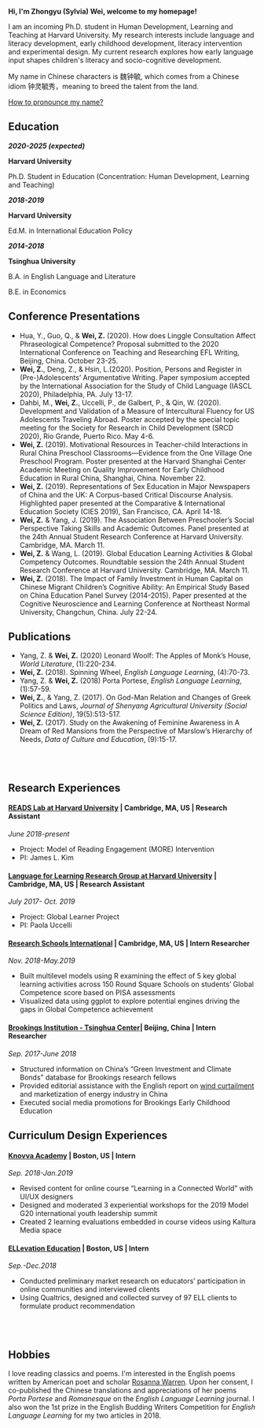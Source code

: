 **Hi, I'm Zhongyu (Sylvia) Wei, welcome to my homepage!**

I am an incoming Ph.D. student in Human Development, Learning and Teaching at Harvard University. My research interests include language and literacy development, early childhood development, literacy intervention and experimental design. My current research explores how early language input shapes children's literacy and socio-cognitive development.

My name in Chinese characters is 魏钟毓, which comes from a Chinese idiom 钟灵毓秀，meaning to breed the talent from the land. 

[How to pronounce my name?](http://text-to-speech.imtranslator.net/speech.asp)

## Education

**_2020-2025 (expected)_**

**Harvard University**

Ph.D. Student in Education (Concentration: Human Development, Learning and Teaching)


**_2018-2019_**

**Harvard University**

Ed.M. in International Education Policy


**_2014-2018_**

**Tsinghua University**

B.A. in English Language and Literature

B.E. in Economics

## Conference Presentations
 - Hua, Y., Guo, Q., & **Wei, Z.** (2020). How does Linggle Consultation Affect Phraseological Competence? Proposal submitted to the 2020 International Conference on Teaching and Researching EFL Writing, Beijing, China. October 23-25.
 -	**Wei, Z.**, Deng, Z., & Hsin, L.(2020). Position, Persons and Register in (Pre-)Adolescents’ Argumentative Writing. Paper symposium accepted by the International Association for the Study of Child Language (IASCL 2020), Philadelphia, PA. July 13-17.
 - Dahbi, M.,  **Wei, Z.**, Uccelli, P., de Galbert, P., & Qin, W. (2020). Development and Validation of a Measure of Intercultural Fluency for US Adolescents Traveling Abroad. Poster accepted by the special topic meeting for the Society for Research in Child Development (SRCD 2020), Rio Grande, Puerto Rico. May 4-6.
 -	**Wei, Z.** (2019). Motivational Resources in Teacher-child Interactions in Rural China Preschool Classrooms—Evidence from the One Village One Preschool Program. Poster presented at the Harvard Shanghai Center Academic Meeting on Quality Improvement for Early Childhood Education in Rural China, Shanghai, China. November 22.
 -	**Wei, Z.** (2019). Representations of Sex Education in Major Newspapers of China and the UK: A Corpus-based Critical Discourse Analysis. Highlighted paper presented at the Comparative & International Education Society (CIES 2019), San Francisco, CA. April 14-18.
 - **Wei, Z.** & Yang, J. (2019). The Association Between Preschooler’s Social Perspective Taking Skills and Academic Outcomes. Panel presented at the 24th Annual Student Research Conference at Harvard University. Cambridge, MA. March 11.
 - **Wei, Z.** & Wang, L. (2019). Global Education Learning Activities & Global Competency Outcomes. Roundtable session the 24th Annual Student Research Conference at Harvard University. Cambridge, MA. March 11.
 -	**Wei, Z.** (2018). The Impact of Family Investment in Human Capital on Chinese Migrant Children’s Cognitive Ability: An Empirical Study Based on China Education Panel Survey (2014-2015). Paper presented at the Cognitive Neuroscience and Learning Conference at Northeast Normal University, Changchun, China. July 22-24.

## Publications
 - Yang, Z. & **Wei, Z.** (2020) Leonard Woolf: The Apples of Monk’s House, _World Literature_, (1):220-234.
 -	**Wei, Z.** (2018). Spinning Wheel, _English Language Learning_, (4):70-73.
 - Yang, Z. & **Wei, Z.** (2018) Porta Portese, _English Language Learning_, (1):57-59.
 -	**Wei, Z.**, & Yang, Z. (2017). On God-Man Relation and Changes of Greek Politics and Laws, _Journal of Shenyang Agricultural University (Social Science Edition)_, 19(5):513-517. 
 -	**Wei, Z.** (2017). Study on the Awakening of Feminine Awareness in A Dream of Red Mansions from the Perspective of Marslow’s Hierarchy of Needs, _Data of Culture and Education_, (9):15-17.

 <br><br>
 <div id = "projects"></div>

## Research Experiences

#### [READS Lab at Harvard University](https://www.readslab.org) | Cambridge, MA, US | Research Assistant	
 _June 2018-present_
 - Project: Model of Reading Engagement (MORE) Intervention
 - PI: James L. Kim 

#### [Language for Learning Research Group at Harvard University](https://projects.iq.harvard.edu/uccelli) | Cambridge, MA, US | Research Assistant	
 _July 2017- Oct. 2019_
 -	Project: Global Learner Project
 -	PI: Paola Uccelli

#### [Research Schools International](https://researchschools-international-cmna.squarespace.com/) | Cambridge, MA, US | Intern Researcher	
 _Nov. 2018-May.2019_
 -	Built multilevel models using R examining the effect of 5 key global learning activities across 150 Round Square Schools on students’ Global Competence score based on PISA assessments
 -	Visualized data using ggplot to explore potential engines driving the gaps in Global Competence achievement

#### [Brookings Institution - Tsinghua Center](https://www.brookings.edu/center/brookings-tsinghua-center/)| Beijing, China | Intern Researcher	
 _Sep. 2017-June 2018_
 -	Structured information on China’s “Green Investment and Climate Bonds” database for Brookings research fellows
 -	Provided editorial assistance with the English report on [wind curtailment](https://www.brookings.edu/wp-content/uploads/2018/03/wind-curtailment-in-china-and-lessons-from-the-united-states1.pdf) and marketization of energy industry in China
 -	Executed social media promotions for Brookings Early Childhood Education


## Curriculum Design Experiences

#### [Knovva Academy](https://www.knovva.com/) | Boston, US | Intern
 _Sep. 2018-Jan.2019_
 -	Revised content for online course “Learning in a Connected World” with UI/UX designers 
 - Designed and moderated 3 experiential workshops for the 2019 Model G20 international youth leadership summit
 - Created 2 learning evaluations embedded in course videos using Kaltura Media space


#### [ELLevation Education](https://ellevationeducation.com/home/default) | Boston, US | Intern
 _Sep.-Dec.2018_
 -	Conducted preliminary market research on educators’ participation in online communities and interviewed clients
 -	Using Qualtrics, designed and collected survey of 97 ELL clients to formulate product recommendation

 <br><br>


## Hobbies

I love reading classics and poems. I'm interested in the English poems written by American poet and scholar [Rosanna Warren](http://www.rosannawarren.com/). Upon her consent, I co-published the Chinese translations and appreciations of her poems _Porta Portese_ and _Romanesque_ on the _English Language Learning_ journal. I also won the 1st prize in the English Budding Writers Competition for _English Language Learning_ for my two articles in 2018.


